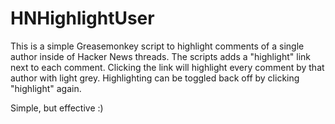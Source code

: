 HNHighlightUser
===============

This is a simple Greasemonkey script to highlight comments of a single author inside of Hacker News threads.  The scripts adds a "highlight" link next to each comment.  Clicking the link will highlight every comment by that author with light grey.  Highlighting can be toggled back off by clicking "highlight" again.

Simple, but effective :)